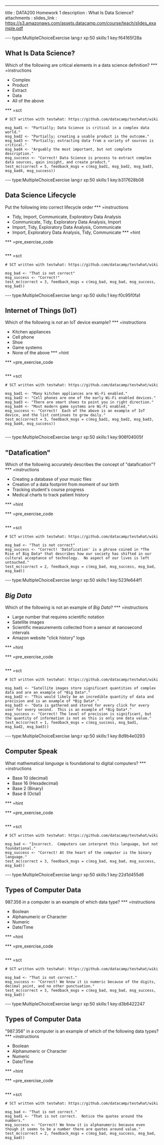 ---
title       : DATA200 Homework 1
description : What Is Data Science?
attachments :
  slides_link : https://s3.amazonaws.com/assets.datacamp.com/course/teach/slides_example.pdf


--- type:MultipleChoiceExercise lang:r xp:50 skills:1 key:f64165f28a
## What Is Data Science?

Which of the following are critical elements in a data science definition?
*** =instructions
- Complex
- Product
- Extract
- Data
- All of the above

*** =sct
```{r}
# SCT written with testwhat: https://github.com/datacamp/testwhat/wiki

msg_bad1 <- "Partially; Data Science is critical in a complex data world."
msg_bad2 <- "Partially; creating a usable product is the outcome."
msg_bad3 <- "Partially; extracting data from a variety of sources is critical."
msg_bad4 <- "Arguably the most important, but not complete description."
msg_success <- "Correct! Data Science is process to extract complex data sources, gain insight, and create product."
test_mc(correct = 5, feedback_msgs = c(msg_bad1, msg_bad2, msg_bad3, msg_bad4, msg_success))
```

--- type:MultipleChoiceExercise lang:r xp:50 skills:1 key:b317628b08
## Data Science Lifecycle

Put the following into correct lifecycle order
*** =instructions
- Tidy, Import, Communicate, Exploratory Data Analysis
- Communicate, Tidy, Exploratory Data Analysis, Import
- Import, Tidy, Exploratory Data Analysis, Communicate
- Import, Exploratory Data Analysis, Tidy, Communicate
*** =hint

*** =pre_exercise_code
```{r}

```

*** =sct
```{r}
# SCT written with testwhat: https://github.com/datacamp/testwhat/wiki

msg_bad <- "That is not correct"
msg_success <- "Correct!"
test_mc(correct = 3, feedback_msgs = c(msg_bad, msg_bad, msg_success, msg_bad))

```

--- type:MultipleChoiceExercise lang:r xp:50 skills:1 key:f0c95f0fa1
## Internet of Things (IoT)

Which of the following is *not* an IoT device example?
*** =instructions
- Kitchen appliances
- Cell phone
- Shoe
- Game systems
- None of the above
*** =hint

*** =pre_exercise_code
```{r}

```

*** =sct
```{r}
# SCT written with testwhat: https://github.com/datacamp/testwhat/wiki

msg_bad1 <- "Many kitchen appliances are Wi-Fi enabled."
msg_bad2 <- "Cell phones are one of the early Wi-Fi enabled devices."
msg_bad3 <- "There are smart shoes to point you in right direction."
msg_bad4 <- "Most modern game systems are Wi-Fi enabled."
msg_success <- "Correct!  Each of the above is an example of IoT device, and the list continues to grow daily."
test_mc(correct = 5, feedback_msgs = c(msg_bad1, msg_bad2, msg_bad3, msg_bad4, msg_success))


```

--- type:MultipleChoiceExercise lang:r xp:50 skills:1 key:906f04005f
## "Datafication"

Which of the following accurately describes the concept of "datafication"?
*** =instructions
- Creating a database of your music files
- Creation of a data footprint from moment of our birth
- Tracking student's course progress
- Medical charts to track patient history


*** =hint

*** =pre_exercise_code
```{r}

```

*** =sct
```{r}
# SCT written with testwhat: https://github.com/datacamp/testwhat/wiki

msg_bad <- "That is not correct"
msg_success <- "Correct! 'Datafication' is a phrase coined in *The Rise of Big Data* that describes how our society has shifted in our cultural acceptance of technology.  No aspect of our lives is left untouched."
test_mc(correct = 2, feedback_msgs = c(msg_bad, msg_success, msg_bad, msg_bad))

```

--- type:MultipleChoiceExercise lang:r xp:50 skills:1 key:523fe644f1
## *Big Data*

Which of the following is not an example of *Big Data*?
*** =instructions
- Large number that requires scientific notation
- Satellite images
- Scientific measurements collected from a sensor at nanosecond intervals
- Amazon website "click history" logs

*** =hint

*** =pre_exercise_code
```{r}

```

*** =sct
```{r}
# SCT written with testwhat: https://github.com/datacamp/testwhat/wiki

msg_bad1 <- "Satellite images store significant quantities of complex data and are an example of *Big Data*."
msg_bad2 <- "This would likely be an incredible quantity of data and precision and is an example of *Big Data*."
msg_bad3 <- "Data is gathered and stored for every click for every user for every second.  This is an example of *Big Data*."
msg_success <- "Correct! The level of precision is significant, but the quantity of information is not as this is only one data value."
test_mc(correct = 1, feedback_msgs = c(msg_success, msg_bad1, msg_bad2, msg_bad3))

```

--- type:MultipleChoiceExercise lang:r xp:50 skills:1 key:8d9b4e0293
## Computer Speak

What mathematical *language* is foundational to digital computers?
*** =instructions
- Base 10 (decimal)
- Base 16 (Hexadecimal)
- Base 2 (Binary)
- Base 8 (Octal)

*** =hint

*** =pre_exercise_code
```{r}

```

*** =sct
```{r}
# SCT written with testwhat: https://github.com/datacamp/testwhat/wiki

msg_bad <- "Incorrect.  Computers can interpret this language, but not foundational."
msg_success <- "Correct! At the heart of the computer is the binary language."
test_mc(correct = 3, feedback_msgs = c(msg_bad, msg_bad, msg_success, msg_bad))

```

--- type:MultipleChoiceExercise lang:r xp:50 skills:1 key:22d1d455d6
## Types of Computer Data

987.356 in a computer is an example of which data type?
*** =instructions
- Boolean
- Alphanumeric or Character
- Numeric
- Date/Time

*** =hint

*** =pre_exercise_code
```{r}

```

*** =sct
```{r}
# SCT written with testwhat: https://github.com/datacamp/testwhat/wiki

msg_bad <- "That is not correct."
msg_success <- "Correct! We know it is numeric because of the digits, decimal point, and no other punctuation."
test_mc(correct = 3, feedback_msgs = c(msg_bad, msg_bad, msg_success, msg_bad))

```

--- type:MultipleChoiceExercise lang:r xp:50 skills:1 key:d3b6422247
## Types of Computer Data

"987.356" in a computer is an example of which of the following data types?
*** =instructions
- Boolean
- Alphanumeric or Character
- Numeric
- Date/Time

*** =hint

*** =pre_exercise_code
```{r}

```

*** =sct
```{r}
# SCT written with testwhat: https://github.com/datacamp/testwhat/wiki

msg_bad <- "That is not correct."
msg_bad1 <- "That is not correct.  Notice the quotes around the numbers."
msg_success <- "Correct! We know it is alphanumeric because even though it seems to be a number there are quotes around value."
test_mc(correct = 2, feedback_msgs = c(msg_bad, msg_success, msg_bad, msg_bad))

```
